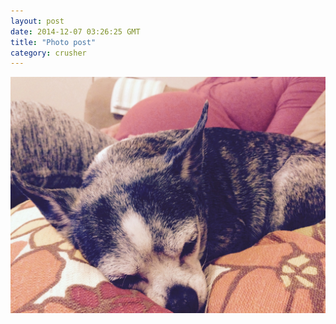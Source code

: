 ```yaml
---
layout: post
date: 2014-12-07 03:26:25 GMT
title: "Photo post"
category: crusher
---
```

![travisj](/images/f61be44f6f4812e4c0ec0382da3eeb2c8ff904fc3ba6d885a8e7a43aeed444c3.jpg)
